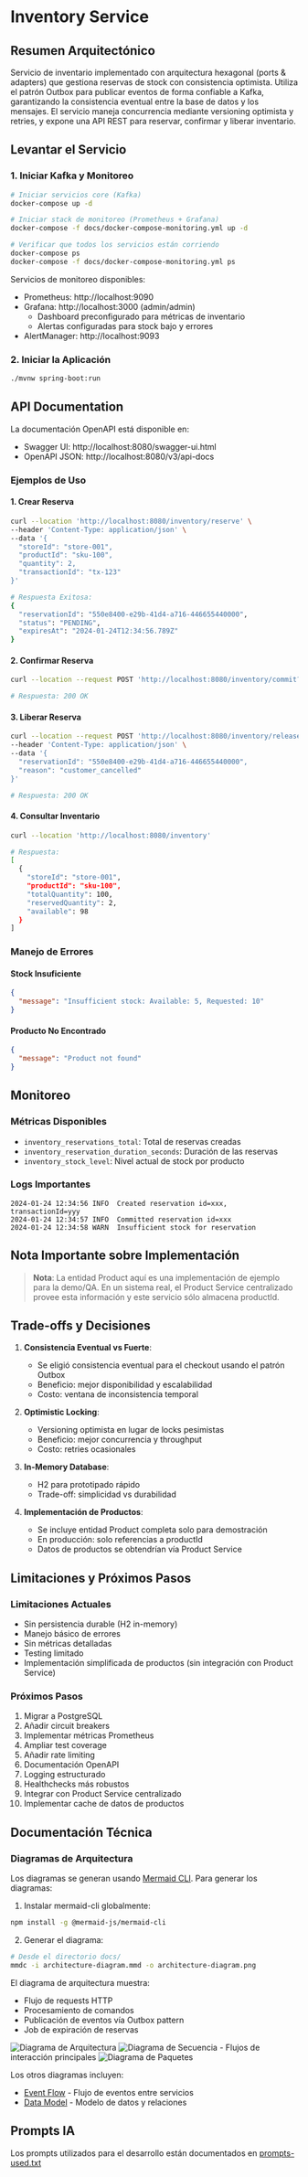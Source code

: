 # Inventory Service

## Resumen Arquitectónico

Servicio de inventario implementado con arquitectura hexagonal (ports & adapters) que gestiona reservas de stock con consistencia optimista. Utiliza el patrón Outbox para publicar eventos de forma confiable a Kafka, garantizando la consistencia eventual entre la base de datos y los mensajes. El servicio maneja concurrencia mediante versioning optimista y retries, y expone una API REST para reservar, confirmar y liberar inventario.

## Levantar el Servicio

### 1. Iniciar Kafka y Monitoreo

```bash
# Iniciar servicios core (Kafka)
docker-compose up -d

# Iniciar stack de monitoreo (Prometheus + Grafana)
docker-compose -f docs/docker-compose-monitoring.yml up -d

# Verificar que todos los servicios están corriendo
docker-compose ps
docker-compose -f docs/docker-compose-monitoring.yml ps
```

Servicios de monitoreo disponibles:

- Prometheus: http://localhost:9090
- Grafana: http://localhost:3000 (admin/admin)
  - Dashboard preconfigurado para métricas de inventario
  - Alertas configuradas para stock bajo y errores
- AlertManager: http://localhost:9093

### 2. Iniciar la Aplicación

```bash
./mvnw spring-boot:run
```

## API Documentation

La documentación OpenAPI está disponible en:

- Swagger UI: http://localhost:8080/swagger-ui.html
- OpenAPI JSON: http://localhost:8080/v3/api-docs

### Ejemplos de Uso

#### 1. Crear Reserva

```bash
curl --location 'http://localhost:8080/inventory/reserve' \
--header 'Content-Type: application/json' \
--data '{
  "storeId": "store-001",
  "productId": "sku-100",
  "quantity": 2,
  "transactionId": "tx-123"
}'

# Respuesta Exitosa:
{
  "reservationId": "550e8400-e29b-41d4-a716-446655440000",
  "status": "PENDING",
  "expiresAt": "2024-01-24T12:34:56.789Z"
}
```

#### 2. Confirmar Reserva

```bash
curl --location --request POST 'http://localhost:8080/inventory/commit?reservationId=550e8400-e29b-41d4-a716-446655440000'

# Respuesta: 200 OK
```

#### 3. Liberar Reserva

```bash
curl --location --request POST 'http://localhost:8080/inventory/release' \
--header 'Content-Type: application/json' \
--data '{
  "reservationId": "550e8400-e29b-41d4-a716-446655440000",
  "reason": "customer_cancelled"
}'

# Respuesta: 200 OK
```

#### 4. Consultar Inventario

```bash
curl --location 'http://localhost:8080/inventory'

# Respuesta:
[
  {
    "storeId": "store-001",
    "productId": "sku-100",
    "totalQuantity": 100,
    "reservedQuantity": 2,
    "available": 98
  }
]
```

### Manejo de Errores

#### Stock Insuficiente

```json
{
  "message": "Insufficient stock: Available: 5, Requested: 10"
}
```

#### Producto No Encontrado

```json
{
  "message": "Product not found"
}
```

## Monitoreo

### Métricas Disponibles

- `inventory_reservations_total`: Total de reservas creadas
- `inventory_reservation_duration_seconds`: Duración de las reservas
- `inventory_stock_level`: Nivel actual de stock por producto

### Logs Importantes

```log
2024-01-24 12:34:56 INFO  Created reservation id=xxx, transactionId=yyy
2024-01-24 12:34:57 INFO  Committed reservation id=xxx
2024-01-24 12:34:58 WARN  Insufficient stock for reservation
```

## Nota Importante sobre Implementación

> **Nota**: La entidad Product aquí es una implementación de ejemplo para la demo/QA. En un sistema real, el Product Service centralizado provee esta información y este servicio sólo almacena productId.

## Trade-offs y Decisiones

1. **Consistencia Eventual vs Fuerte**:

   - Se eligió consistencia eventual para el checkout usando el patrón Outbox
   - Beneficio: mejor disponibilidad y escalabilidad
   - Costo: ventana de inconsistencia temporal

2. **Optimistic Locking**:

   - Versioning optimista en lugar de locks pesimistas
   - Beneficio: mejor concurrencia y throughput
   - Costo: retries ocasionales

3. **In-Memory Database**:

   - H2 para prototipado rápido
   - Trade-off: simplicidad vs durabilidad

4. **Implementación de Productos**:
   - Se incluye entidad Product completa solo para demostración
   - En producción: solo referencias a productId
   - Datos de productos se obtendrían vía Product Service

## Limitaciones y Próximos Pasos

### Limitaciones Actuales

- Sin persistencia durable (H2 in-memory)
- Manejo básico de errores
- Sin métricas detalladas
- Testing limitado
- Implementación simplificada de productos (sin integración con Product Service)

### Próximos Pasos

1. Migrar a PostgreSQL
2. Añadir circuit breakers
3. Implementar métricas Prometheus
4. Ampliar test coverage
5. Añadir rate limiting
6. Documentación OpenAPI
7. Logging estructurado
8. Healthchecks más robustos
9. Integrar con Product Service centralizado
10. Implementar cache de datos de productos

## Documentación Técnica

### Diagramas de Arquitectura

Los diagramas se generan usando [Mermaid CLI](https://github.com/mermaid-js/mermaid-cli). Para generar los diagramas:

1. Instalar mermaid-cli globalmente:

```bash
npm install -g @mermaid-js/mermaid-cli
```

2. Generar el diagrama:

```bash
# Desde el directorio docs/
mmdc -i architecture-diagram.mmd -o architecture-diagram.png
```

El diagrama de arquitectura muestra:

- Flujo de requests HTTP
- Procesamiento de comandos
- Publicación de eventos vía Outbox pattern
- Job de expiración de reservas

![Diagrama de Arquitectura](docs/architecture-diagram.png)
![Diagrama de Secuencia](docs/sequence-diagram.png) - Flujos de interacción principales
![Diagrama de Paquetes](doc/packages-diagram.png)

Los otros diagramas incluyen:

- [Event Flow](docs/event-flow.png) - Flujo de eventos entre servicios
- [Data Model](docs/data-model.png) - Modelo de datos y relaciones

## Prompts IA

Los prompts utilizados para el desarrollo están documentados en [prompts-used.txt](./prompts-used.txt)
